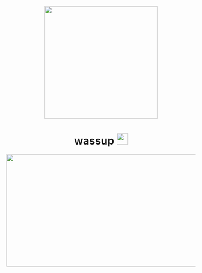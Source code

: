 <div id="header" align="center">
  <img src="https://media.giphy.com/media/4eGUxJc4lplh6/giphy.gif" width="300"/>
</div>
<!-- <img src="https://komarev.com/ghpvc/?username=berdiyev7&style=flat-square&color=blue" alt=""/>
 -->
 
<h1 align="center">
  wassup
  <img src="https://media.giphy.com/media/hvRJCLFzcasrR4ia7z/giphy.gif" width="30px"/>
</h1>

<div align="center">
  <img src="https://media.giphy.com/media/dWesBcTLavkZuG35MI/giphy.gif" width="600" height="300"/>
</div>

